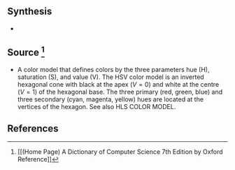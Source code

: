 ## Synthesis
- 
## Source [^1]
- A color model that defines colors by the three parameters hue $(\mathrm{H})$, saturation (S), and value (V). The HSV color model is an inverted hexagonal cone with black at the apex $(V=0)$ and white at the centre $(V=1)$ of the hexagonal base. The three primary (red, green, blue) and three secondary (cyan, magenta, yellow) hues are located at the vertices of the hexagon. See also HLS COLOR MODEL.
## References

[^1]: [[(Home Page) A Dictionary of Computer Science 7th Edition by Oxford Reference]]